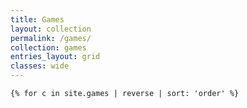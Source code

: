 ```yaml
---
title: Games
layout: collection
permalink: /games/
collection: games
entries_layout: grid
classes: wide
---
```


```
{% for c in site.games | reverse | sort: 'order' %}
```

